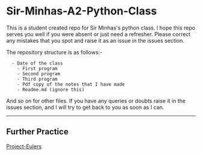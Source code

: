 # Sir-Minhas-A2-Python-Class
This is a student created repo for Sir Minhas's python class. I hope this repo serves you well if you were absent or just need a refresher. Please correct any mistakes that you spot and raise it as an issue in the issues section. 

The repository structure is as follows:- 
```
  - Date of the class
    - First program
    - Second program
    - Third program
    - Pdf copy of the notes that I have made
    - Readme.md (ignore this)
```
And so on for other files. If you have any queries or doubts raise it in the issues section, and I will try to get back to you as soon as I can. 

---

## Further Practice
[Project-Eulers](https://projecteuler.net/archives) 


